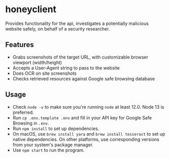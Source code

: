 # honeyclient

Provides functionality for the api, investigates a potentially malicious website safely, on behalf of a security researcher.

## Features

- Grabs screenshots of the target URL, with customizable browser viewport (width/height)
- Accepts a User-Agent string to pass to the website
- Does OCR on site screenshots
- Checks retrieved resources against Google safe browsing database

## Usage

- Check `node -v` to make sure you're running `node` at least 12.0. Node 13 is preferred.
- Run `cp .env.template .env` and fill in your API key for Google Safe Browsing in `.env`.
- Run `npm install` to set up dependencies.
- On macOS, use `brew install yara` and `brew install tesseract` to set up native dependencies. On other platforms, use corresponding versions from your system's package manager.
- Use `npm start` to run the program.

